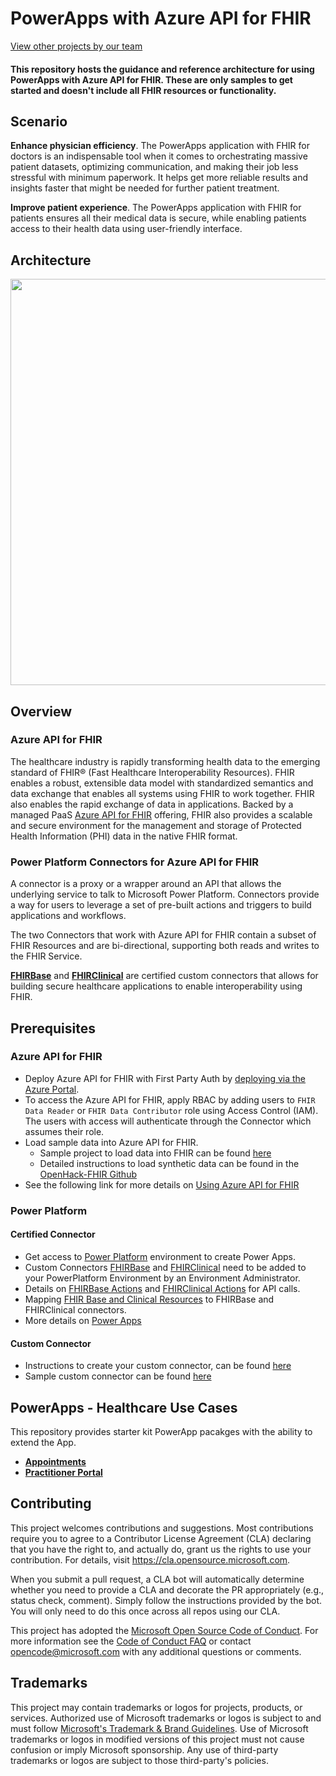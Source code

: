 # PowerApps with Azure API for FHIR

[View other projects by our team](https://github.com/microsoft/emerging-opportunities/)

#### This repository hosts the guidance and reference architecture for using PowerApps with Azure API for FHIR. These are only samples to get started and doesn't include all FHIR resources or functionality.

## Scenario

**Enhance physician efficiency**. The PowerApps application with FHIR for doctors is an indispensable tool when it comes to orchestrating massive patient datasets, optimizing communication, and making their job less stressful with minimum paperwork. It helps get more reliable results and insights faster that might be needed for further patient treatment.

**Improve patient experience**. The PowerApps application with FHIR for patients ensures all their medical data is secure, while enabling patients access to their health data using user-friendly interface.

## Architecture
<center><img src="images//fhirpower-architecture.png" width="650"></center>

## Overview

### Azure API for FHIR
The healthcare industry is rapidly transforming health data to the emerging standard of FHIR® (Fast Healthcare Interoperability Resources). FHIR enables a robust, extensible data model with standardized semantics and data exchange that enables all systems using FHIR to work together. FHIR also enables the rapid exchange of data in applications. Backed by a managed PaaS [Azure API for FHIR](https://docs.microsoft.com/en-us/azure/healthcare-apis/overview) offering, FHIR also provides a scalable and secure environment for the management and storage of Protected Health Information (PHI) data in the native FHIR format.

### Power Platform Connectors for Azure API for FHIR
A connector is a proxy or a wrapper around an API that allows the underlying service to talk to Microsoft Power Platform. Connectors provide a way for users to leverage a set of pre-built actions and triggers to build applications and workflows.

The two Connectors that work with Azure API for FHIR contain a subset of FHIR Resources and are bi-directional, supporting both reads and writes to the FHIR Service.

**[FHIRBase](https://docs.microsoft.com/en-us/connectors/fhirbase/)** and **[FHIRClinical](
https://docs.microsoft.com/en-us/connectors/fhirclinical/)** are certified custom connectors that allows for building secure healthcare applications to enable interoperability using FHIR.

## Prerequisites

### Azure API for FHIR
- Deploy Azure API for FHIR with First Party Auth by [deploying via the Azure Portal](https://docs.microsoft.com/en-us/azure/healthcare-apis/fhir-paas-portal-quickstart). 
- To access the Azure API for FHIR, apply RBAC by adding users to `FHIR Data Reader` or `FHIR Data Contributor` role using Access Control (IAM). The users with access will authenticate through the Connector which assumes their role.
- Load sample data into Azure API for FHIR. 
    - Sample project to load data into FHIR can be found [here](./FHIR-Seed-Data)
    - Detailed instructions to load synthetic data can be found in the [OpenHack-FHIR Github](https://github.com/microsoft/OpenHack-FHIR/tree/main/Challenge01-AzureAPIforFHIR#task-2-generate--load-synthetic-data)
- See the following link for more details on [Using Azure API for FHIR](https://github.com/microsoft/OpenHack-FHIR)

### Power Platform
#### Certified Connector
- Get access to [Power Platform](https://docs.microsoft.com/en-us/power-platform/) environment to create Power Apps.
- Custom Connectors [FHIRBase](https://docs.microsoft.com/en-us/connectors/fhirbase/) and [FHIRClinical](
https://docs.microsoft.com/en-us/connectors/fhirclinical/) need to be added to your PowerPlatform Environment by an Environment Administrator.
- Details on [FHIRBase Actions](https://docs.microsoft.com/en-us/connectors/fhirbase/#actions) and [FHIRClinical Actions](https://docs.microsoft.com/en-us/connectors/fhirclinical/#actions) for API calls.
- Mapping [FHIR Base and Clinical Resources](https://www.hl7.org/fhir/resourcelist.html) to FHIRBase and FHIRClinical connectors.
- More details on [Power Apps](https://docs.microsoft.com/en-us/powerapps/)

#### Custom Connector
- Instructions to create your custom connector, can be found [here](./CUSTOM_CONNECTOR.md) 
- Sample custom connector can be found [here](./SampleFHIRCustomConnector)

## PowerApps - Healthcare Use Cases
This repository provides starter kit PowerApp pacakges with the ability to extend the App.

- **[Appointments](./Usecases/Appointments)**
- **[Practitioner Portal](./Usecases/Practitioner)**

## Contributing

This project welcomes contributions and suggestions.  Most contributions require you to agree to a Contributor License Agreement (CLA) declaring that you have the right to, and actually do, grant us
the rights to use your contribution. For details, visit https://cla.opensource.microsoft.com.

When you submit a pull request, a CLA bot will automatically determine whether you need to provide a CLA and decorate the PR appropriately (e.g., status check, comment). Simply follow the instructions provided by the bot. You will only need to do this once across all repos using our CLA.

This project has adopted the [Microsoft Open Source Code of Conduct](https://opensource.microsoft.com/codeofconduct/).
For more information see the [Code of Conduct FAQ](https://opensource.microsoft.com/codeofconduct/faq/) or contact [opencode@microsoft.com](mailto:opencode@microsoft.com) with any additional questions or comments.

## Trademarks

This project may contain trademarks or logos for projects, products, or services. Authorized use of Microsoft trademarks or logos is subject to and must follow [Microsoft's Trademark & Brand Guidelines](https://www.microsoft.com/en-us/legal/intellectualproperty/trademarks/usage/general).
Use of Microsoft trademarks or logos in modified versions of this project must not cause confusion or imply Microsoft sponsorship.
Any use of third-party trademarks or logos are subject to those third-party's policies.
